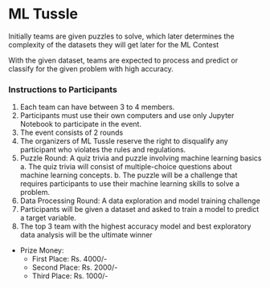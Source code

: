 # ML Tussle

Initially teams are given puzzles to solve, which later determines the complexity of the datasets they will get later for the ML Contest

With the given dataset, teams are expected to process and predict or classify for the given problem with high accuracy.

### Instructions to Participants

1. Each team can have between 3 to 4 members.
2. Participants must use their own computers and use only Jupyter Notebook to participate in the event.
3. The event consists of 2 rounds
4. The organizers of ML Tussle reserve the right to disqualify any participant who violates the rules and regulations.
5. Puzzle Round: A quiz trivia and puzzle involving machine learning basics a. The quiz trivia will consist of multiple-choice questions about machine learning concepts. b. The puzzle will be a challenge that requires participants to use their machine learning skills to solve a problem.
6. Data Processing Round: A data exploration and model training challenge
7. Participants will be given a dataset and asked to train a model to predict a target variable.
8. The top 3 team with the highest accuracy model and best exploratory data analysis will be the ultimate winner

* Prize Money:
    * First Place: Rs. 4000/-
    * Second Place: Rs. 2000/-
    * Third Place: Rs. 1000/-